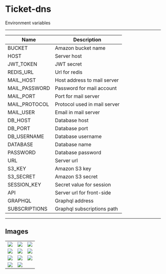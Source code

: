 # Ticket-dns

Environment variables


---

<table>
    <thead>
        <tr>
            <th>Name</th>
            <th>Description</th>
        </tr>
    </thead>
    <tbody>
        <tr>
            <td>BUCKET</td>
            <td>Amazon bucket name</td>
        </tr>
        <tr>
            <td>HOST</td>
            <td>Server host</td>
        </tr>
        <tr>
            <td>JWT_TOKEN</td>
            <td>JWT secret</td>
        </tr>
        <tr>
            <td>REDIS_URL</td>
            <td>Url for redis</td>
        </tr>
        <tr>
            <td>MAIL_HOST</td>
            <td>Host address to mail server</td>
        </tr>
        <tr>
            <td>MAIL_PASSWORD</td>
            <td>Password for mail account</td>
        </tr>
        <tr>
            <td>MAIL_PORT</td>
            <td>Port for mail server</td>
        </tr>
        <tr>
            <td>MAIL_PROTOCOL</td>
            <td>Protocol used in mail server</td>
        </tr>
        <tr>
            <td>MAIL_USER</td>
            <td>Email in mail server</td>
        </tr>
        <tr>
            <td>DB_HOST</td>
            <td>Database host</td>
        </tr>
        <tr>
            <td>DB_PORT</td>
            <td>Database port</td>
        </tr>
        <tr>
            <td>DB_USERNAME</td>
            <td>Database username</td>
        </tr>
        <tr>
            <td>DATABASE</td>
            <td>Database name</td>
        </tr>
        <tr>
            <td>PASSWORD</td>
            <td>Database password</td>
        </tr>
        <tr>
            <td>URL</td>
            <td>Server url</td>
        </tr>
        <tr>
            <td>S3_KEY</td>
            <td>Amazon S3 key</td>
        </tr>
        <tr>
            <td>S3_SECRET</td>
            <td>Amazon S3 secret</td>
        </tr>
        <tr>
            <td>SESSION_KEY</td>
            <td>Secret value for session</td>
        </tr>
        <tr>
            <td>API</td>
            <td>Server url for front-side</td>
        </tr>
        <tr>
            <td>GRAPHQL</td>
            <td>Graphql address</td>
        </tr>
        <tr>
            <td>SUBSCRIPTIONS</td>
            <td>Graphql subscriptions path</td>
        </tr>
    </tbody>
</table>

---

## Images

<table>
    <tbody>
        <tr>
            <td>
                <img src="https://portfolio-dns.s3.sa-east-1.amazonaws.com/project/Controle%20de%20chamados/Screenshot_20191027_092721.png""/>
            </td>
            <td>
                <img src="https://portfolio-dns.s3.sa-east-1.amazonaws.com/project/Controle%20de%20chamados/Screenshot_20191027_092820.png"/>
            </td>
            <td>
                <img src="https://portfolio-dns.s3.sa-east-1.amazonaws.com/project/Controle%20de%20chamados/Screenshot_20191027_092840.png"/>
            </td>
        </tr>
         <tr>
            <td>
                <img src="https://portfolio-dns.s3.sa-east-1.amazonaws.com/project/Controle%20de%20chamados/Screenshot_20191027_092920.png"/>
            </td>
            <td>
                <img src="https://portfolio-dns.s3.sa-east-1.amazonaws.com/project/Controle%20de%20chamados/Screenshot_20191027_092943.png"/>
            </td>
            <td>
                <img src="https://portfolio-dns.s3.sa-east-1.amazonaws.com/project/Controle%20de%20chamados/Screenshot_20191027_093007.png""/>
            </td>
        </tr>
         <tr>
            <td>
                <img src="https://portfolio-dns.s3.sa-east-1.amazonaws.com/project/Controle%20de%20chamados/Screenshot_20191027_093022.png"/>
            </td>
            <td>
                <img src="https://portfolio-dns.s3.sa-east-1.amazonaws.com/project/Controle%20de%20chamados/Screenshot_20191027_093102.png"/>
            </td>
            <td>
                <img src="https://portfolio-dns.s3.sa-east-1.amazonaws.com/project/Controle%20de%20chamados/Screenshot_20191027_093118.png""/>
            </td>
        </tr>
        <tr>
            <td>
                <img src="https://portfolio-dns.s3.sa-east-1.amazonaws.com/project/Controle%20de%20chamados/Screenshot_20191027_093130.png"/>
            </td>
            <td>
                <img src="https://portfolio-dns.s3.sa-east-1.amazonaws.com/project/Controle%20de%20chamados/Screenshot_20191027_093143.png"/>
            </td>
        </tr>
    </tbody>
</table>
